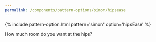 ```yaml
---
permalink: /components/pattern-options/simon/hipsease
---
```

{% include pattern-option.html pattern='simon' option='hipsEase' %}

How much room do you want at the hips?
